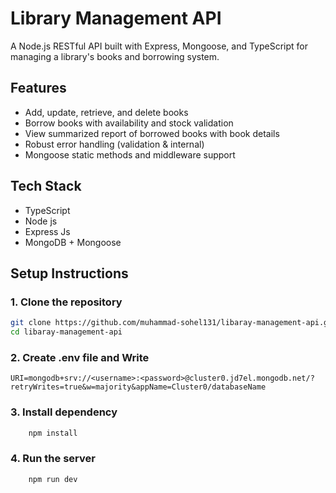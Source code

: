 # Library Management API
A Node.js RESTful API built with Express, Mongoose, and TypeScript for managing a library's books and borrowing system.

## Features
* Add, update, retrieve, and delete books
* Borrow books with availability and stock validation
* View summarized report of borrowed books with book details
* Robust error handling (validation & internal)
* Mongoose static methods and middleware support

## Tech Stack
* TypeScript
* Node js
* Express Js
* MongoDB + Mongoose

## Setup Instructions

### 1. Clone the repository
``` bash
git clone https://github.com/muhammad-sohel131/libaray-management-api.git
cd libaray-management-api

```
### 2. Create .env file and Write
``` 
URI=mongodb+srv://<username>:<password>@cluster0.jd7el.mongodb.net/?retryWrites=true&w=majority&appName=Cluster0/databaseName
```
### 3. Install dependency
``` bash
    npm install
```

### 4. Run the server
``` bash
    npm run dev
```